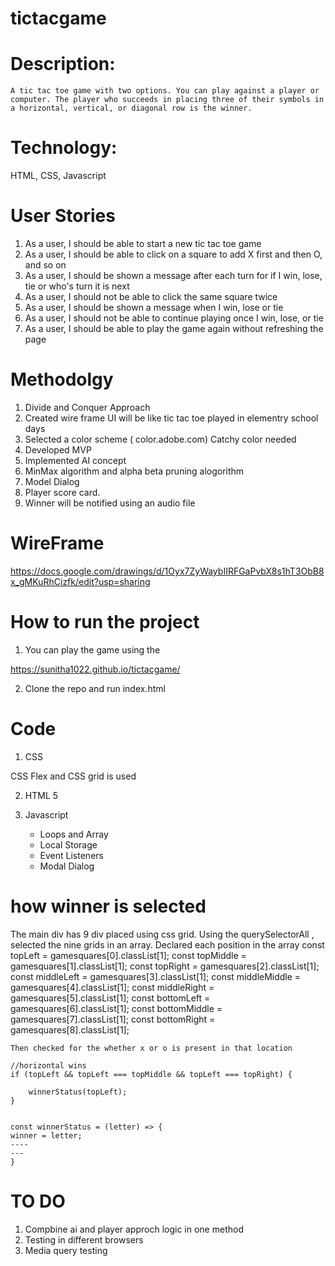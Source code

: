 # tictacgame
# Description:
    A tic tac toe game with two options. You can play against a player or computer. The player who succeeds in placing three of their symbols in a horizontal, vertical, or diagonal row is the winner.


# Technology:

HTML, CSS, Javascript

# User Stories
1. As a user, I should be able to start a new tic tac toe game
2. As a user, I should be able to click on a square to add  X first  and then O, and so on
3. As a user, I should be shown a message after each turn for if I win, lose, tie or who's turn it is next
4. As a user, I should not be able to click the same square twice
5. As a user, I should be shown a message when I win, lose or tie
6. As a user, I should not be able to continue playing once I win, lose, or tie
7. As a user, I should be able to play the game again without refreshing the page

#  Methodolgy
1. Divide and Conquer Approach
2. Created wire frame 
   UI will be like tic tac toe played in elementry school days
3. Selected a color scheme ( color.adobe.com)
   Catchy color needed 
4. Developed MVP
5. Implemented AI concept
5. MinMax algorithm and alpha beta pruning alogorithm
6. Model Dialog
7. Player score card.
8. Winner will be notified using an audio file

# WireFrame
https://docs.google.com/drawings/d/1Oyx7ZyWaybIIRFGaPvbX8s1hT3ObB8x_gMKuRhCizfk/edit?usp=sharing


# How to run the project
 1. You can play the game using the

 https://sunitha1022.github.io/tictacgame/

 2. Clone the repo and run index.html

# Code 

1. CSS

CSS Flex and CSS grid is used

2. HTML 5

3. Javascript

   * Loops and Array
   * Local Storage
   * Event Listeners
   * Modal Dialog

# how winner is selected
   The main div has 9 div placed using css grid. Using the querySelectorAll , selected the nine grids in an array. 
   Declared each position in the array
    const topLeft = gamesquares[0].classList[1];
    const topMiddle = gamesquares[1].classList[1];
    const topRight = gamesquares[2].classList[1];
    const middleLeft = gamesquares[3].classList[1];
    const middleMiddle = gamesquares[4].classList[1];
    const middleRight = gamesquares[5].classList[1];
    const bottomLeft = gamesquares[6].classList[1];
    const bottomMiddle = gamesquares[7].classList[1];
    const bottomRight = gamesquares[8].classList[1];

    Then checked for the whether x or o is present in that location
   
    //horizontal wins
    if (topLeft && topLeft === topMiddle && topLeft === topRight) {

        winnerStatus(topLeft);
    }


    const winnerStatus = (letter) => {
    winner = letter;
    ----
    ---
    }
    

   

# TO DO

1. Compbine ai and player approch logic in one method
2. Testing in different browsers
3. Media query testing




